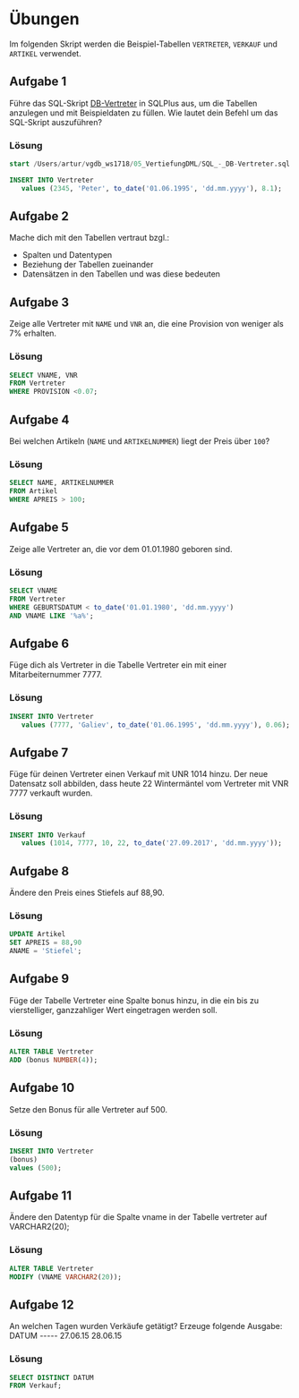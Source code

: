 # Übungen

Im folgenden Skript werden die Beispiel-Tabellen `VERTRETER`, `VERKAUF` und `ARTIKEL` verwendet.

## Aufgabe 1
Führe das SQL-Skript [DB-Vertreter](./SQL_-_DB-Vertreter.sql) in SQLPlus aus, um die Tabellen anzulegen und mit Beispieldaten zu füllen. Wie lautet dein Befehl um das SQL-Skript auszuführen?

### Lösung
```sql
start /Users/artur/vgdb_ws1718/05_VertiefungDML/SQL_-_DB-Vertreter.sql 

INSERT INTO Vertreter
   values (2345, 'Peter', to_date('01.06.1995', 'dd.mm.yyyy'), 8.1);
```

## Aufgabe 2
Mache dich mit den Tabellen vertraut bzgl.:
* Spalten und Datentypen
* Beziehung der Tabellen zueinander
* Datensätzen in den Tabellen und was diese bedeuten

## Aufgabe 3
Zeige alle Vertreter mit `NAME` und `VNR` an, die eine Provision von  weniger als 7% erhalten. 

### Lösung
```sql
SELECT VNAME, VNR
FROM Vertreter
WHERE PROVISION <0.07;
```

## Aufgabe 4
Bei welchen Artikeln (`NAME` und `ARTIKELNUMMER`) liegt der Preis über `100`?

### Lösung
```sql
SELECT NAME, ARTIKELNUMMER
FROM Artikel
WHERE APREIS > 100;
```

## Aufgabe 5
Zeige alle Vertreter an, die vor dem 01.01.1980 geboren sind.

### Lösung
```sql
SELECT VNAME
FROM Vertreter
WHERE GEBURTSDATUM < to_date('01.01.1980', 'dd.mm.yyyy')
AND VNAME LIKE '%a%';  
```

## Aufgabe 6
Füge dich als Vertreter in die Tabelle Vertreter ein mit einer Mitarbeiternummer 7777.

### Lösung
```sql
INSERT INTO Vertreter
   values (7777, 'Galiev', to_date('01.06.1995', 'dd.mm.yyyy'), 0.06);
```

## Aufgabe 7
Füge für deinen Vertreter einen Verkauf mit UNR 1014 hinzu. 
Der neue Datensatz soll abbilden, dass heute 22 Wintermäntel vom Vertreter mit VNR 7777 verkauft wurden.

### Lösung
```sql
INSERT INTO Verkauf
   values (1014, 7777, 10, 22, to_date('27.09.2017', 'dd.mm.yyyy'));
```

## Aufgabe 8
Ändere den Preis eines Stiefels auf 88,90.

### Lösung
```sql
UPDATE Artikel
SET APREIS = 88,90
ANAME = 'Stiefel';

```

## Aufgabe 9
Füge der Tabelle Vertreter eine Spalte bonus hinzu, in die ein bis zu vierstelliger, ganzzahliger Wert eingetragen werden soll.

### Lösung
```sql
ALTER TABLE Vertreter
ADD (bonus NUMBER(4));

```

## Aufgabe 10
Setze den Bonus für alle Vertreter auf 500.

### Lösung
```sql
INSERT INTO Vertreter
(bonus)
values (500);
```

## Aufgabe 11
Ändere den Datentyp für die Spalte vname in der Tabelle vertreter auf VARCHAR2(20);

### Lösung
```sql
ALTER TABLE Vertreter
MODIFY (VNAME VARCHAR2(20));
```

## Aufgabe 12
An welchen Tagen wurden Verkäufe getätigt? Erzeuge folgende Ausgabe:
	DATUM
	-----
	27.06.15
	28.06.15

### Lösung
```sql
SELECT DISTINCT DATUM
FROM Verkauf;
```



